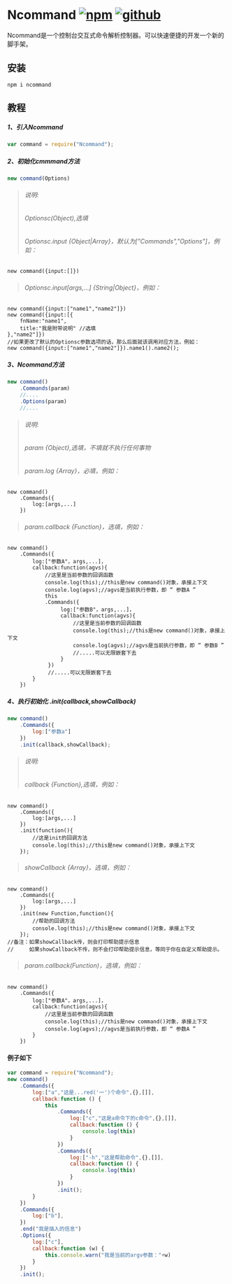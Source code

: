 # Ncommand [![npm](https://img.shields.io/badge/npm-Install-zys8119.svg?colorB=cb3837&style=flat-square)](https://www.npmjs.com/package/ncommand)  [![github](https://img.shields.io/badge/github-<Code>-zys8119.svg?colorB=000000&style=flat-square)](https://github.com/zys8119/Ncommand)
Ncommand是一个控制台交互式命令解析控制器。可以快速便捷的开发一个新的脚手架。

## 安装

```
npm i ncommand
```

## 教程
##### 1、引入Ncommand
```javascript
var command = require("Ncommand");
```
##### 2、初始化cmmmand方法
```javascript
new command(Options)
```
>###### 说明:
>######     Optionsc(Object),选填
>######     Optionsc.input {Object|Array}，默认为["Commands","Options"]，例如：
    new command({input:[]}) 
>######     Optionsc.input[args,...] {String|Object}，例如：
    new command({input:["name1","name2"]})
    new command({input:[{
        fnName:"name1",
        title:"我是附带说明" //选填
    },"name2"]})
    //如果更改了默认的Optionsc参数选项的话，那么后面就该调用对应方法，例如：
    new command({input:["name1","name2"]}).name1().name2();
##### 3、Ncommand方法
```javascript
new command()
    .Commands(param)
    //....
    .Options(param)
    //....
```
>###### 说明:
>######     param  {Object},选填，不填就不执行任何事物
>######     param.log {Array}，必填，例如：
    new command()
        .Commands({
            log:[args,...]
        })
>######     param.callback {Function}，选填，例如：
    new command()
        .Commands({
            log:["参数A"，args,...]，
            callback:function(agvs){
                //这里是当前参数的回调函数
                console.log(this);//this是new command()对象，承接上下文
                console.log(agvs);//agvs是当前执行参数，即 “ 参数A ”
                this
                .Commands({
                     log:["参数B"，args,...]，
                     callback:function(agvs){
                         //这里是当前参数的回调函数
                         console.log(this);//this是new command()对象，承接上下文
                         console.log(agvs);//agvs是当前执行参数，即 “ 参数B ”
                         //.....可以无限嵌套下去
                     }
                 })
                 //.....可以无限嵌套下去
            }
        })
##### 4、执行初始化 .init(callback,showCallback)
```javascript
new command()
    .Commands({
        log:["参数a"]
    })
    .init(callback,showCallback);
```
>###### 说明:
>######     callback {Function},选填，例如：
    new command()
        .Commands({
            log:[args,...]
        })
        .init(function(){
            //这是init的回调方法
            console.log(this);//this是new command()对象，承接上下文
        });
>######     showCallback {Array}，选填，例如：
    new command()
        .Commands({
            log:[args,...]
        })
        .init(new Function,function(){
            //帮助的回调方法
            console.log(this);//this是new command()对象，承接上下文
        });
    //备注：如果showCallback传，则会打印帮助提示信息
    //     如果showCallback不传，则不会打印帮助提示信息，等同于你在自定义帮助提示。
>######     param.callback(Function)，选填，例如：
    new command()
        .Commands({
            log:["参数A"，args,...]，
            callback:function(agvs){
                //这里是当前参数的回调函数
                console.log(this);//this是new command()对象，承接上下文
                console.log(agvs);//agvs是当前执行参数，即 “ 参数A ”
            }
        })
#### 例子如下

```javascript
var command = require("Ncommand");
new command()
    .Commands({
        log:["a","这是...red('一')个命令",{},[]],
        callback:function () {
            this
                .Commands({
                    log:["c","这是a命令下的c命令",{},[]],
                    callback:function () {
                        console.log(this)
                    }
                })
                .Commands({
                    log:["-h","这是帮助命令",{},[]],
                    callback:function () {
                        console.log(this)
                    }
                })
                .init();
        }
    })
    .Commands({
        log:["b"],
    })
    .end("我是插入的信息")
    .Options({
        log:["c"],
        callback:function (w) {
            this.console.warn("我是当前的argv参数："+w)
        }
    })
    .init();
```
